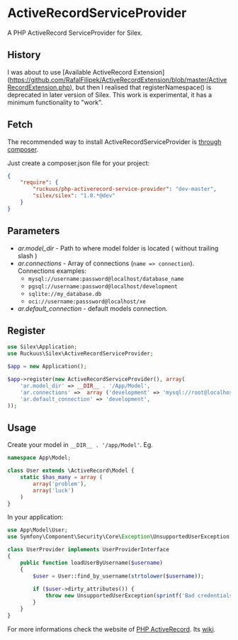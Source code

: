 ActiveRecordServiceProvider
===========================

A PHP ActiveRecord ServiceProvider for Silex. 

## History

I was about to use [Available ActiveRecord Extension] (https://github.com/RafalFilipek/ActiveRecordExtension/blob/master/ActiveRecordExtension.php), but then I realised that registerNamespace() is deprecated in later version of Silex. This work is experimental, it has a minimum functionality to "work".

## Fetch

The recommended way to install ActiveRecordServiceProvider is [through composer](http://getcomposer.org).

Just create a composer.json file for your project:

```JSON
{
    "require": {
        "ruckuus/php-activerecord-service-provider": "dev-master",
        "silex/silex": "1.0.*@dev"
    }
}
```

## Parameters

* *ar.model_dir* - Path to where model folder is located ( without trailing slash )
* *ar.connections* - Array of connections (`name => connection`). Connections examples:
    * `mysql://username:password@localhost/database_name`
    * `pgsql://username:password@localhost/development`
    * `sqlite://my_database.db`
    * `oci://username:passsword@localhost/xe`
* *ar.default_connection* - default models connection.

## Register

```PHP
use Silex\Application;
use Ruckuus\Silex\ActiveRecordServiceProvider;

$app = new Application();

$app->register(new ActiveRecordServiceProvider(), array(
    'ar.model_dir' => __DIR__ . '/App/Model',
    'ar.connections' =>  array ('development' => 'mysql://root@localhost/database_name'),
    'ar.default_connection' => 'development',
));

```

## Usage

Create your model in `__DIR__ . '/app/Model'`. Eg.

```PHP
namespace App\Model;

class User extends \ActiveRecord\Model {
    static $has_many = array (
        array('problem'),
        array('luck')
    )
}
```
In your application:

```PHP
use App\Model\User;
use Symfony\Component\Security\Core\Exception\UnsupportedUserException;

class UserProvider implements UserProviderInterface
{
    public function loadUserByUsername($username)
    {
        $user = User::find_by_username(strtolower($username));
        
        if ($user->dirty_attributes()) {
            throw new UnsupportedUserException(sprintf('Bad credentials for "%s"'), $username);
        }
    }
}

```

For more informations check the website of [PHP ActiveRecord](http://phpactiverecord.org/). Its [wiki](http://www.phpactiverecord.org/projects/main/wiki).
